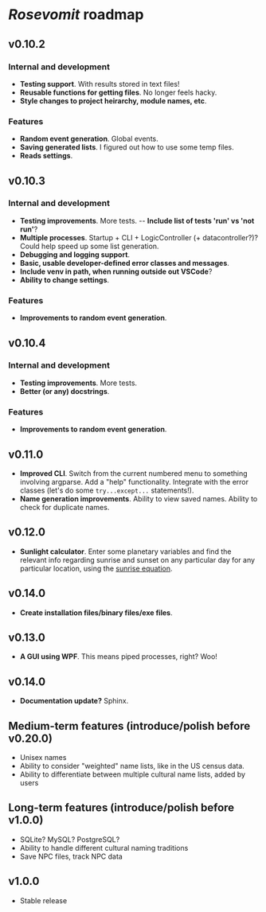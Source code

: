 # *Rosevomit* roadmap

## v0.10.2

### Internal and development

- **Testing support**. With results stored in text files!
- **Reusable functions for getting files**. No longer feels hacky.
- **Style changes to project heirarchy, module names, etc**.

### Features

- **Random event generation**. Global events.
- **Saving generated lists**. I figured out how to use some temp files.
- **Reads settings**.

## v0.10.3

### Internal and development

- **Testing improvements**. More tests.
-- **Include list of tests 'run' vs 'not run'**?
- **Multiple processes**. Startup + CLI + LogicController (+ datacontroller?)? Could help speed up some list generation.
- **Debugging and logging support**.
- **Basic, usable developer-defined error classes and messages**.
- **Include venv in path, when running outside out VSCode**?
- **Ability to change settings**.

### Features

- **Improvements to random event generation**.

## v0.10.4

### Internal and development

- **Testing improvements**. More tests.
- **Better (or any) docstrings**.

### Features

- **Improvements to random event generation**.

## v0.11.0

- **Improved CLI**. Switch from the current numbered menu to something involving argparse. Add a "help" functionality. Integrate with the error classes (let's do some ```try...except...``` statements!).
- **Name generation improvements**. Ability to view saved names. Ability to check for duplicate names.

## v0.12.0

- **Sunlight calculator**. Enter some planetary variables and find the relevant info regarding sunrise and sunset on any particular day for any particular location, using the [sunrise equation](https://en.wikipedia.org/wiki/Sunrise_equation).

## v0.14.0

- **Create installation files/binary files/exe files**.

## v0.13.0

- **A GUI using WPF**. This means piped processes, right? Woo!

## v0.14.0

- **Documentation update?** Sphinx.

## Medium-term features (introduce/polish before v0.20.0)

- Unisex names
- Ability to consider "weighted" name lists, like in the US census data.
- Ability to differentiate between multiple cultural name lists, added by users

## Long-term features (introduce/polish before v1.0.0)

- SQLite? MySQL? PostgreSQL?
- Ability to handle different cultural naming traditions
- Save NPC files, track NPC data

## v1.0.0

- Stable release